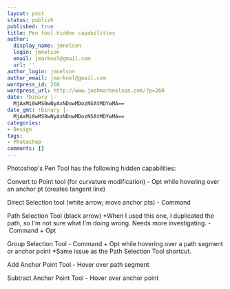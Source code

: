 ```yaml
---
layout: post
status: publish
published: true
title: Pen tool hidden capabilities
author:
  display_name: jmnelson
  login: jmnelson
  email: jmarknel@gmail.com
  url: ''
author_login: jmnelson
author_email: jmarknel@gmail.com
wordpress_id: 260
wordpress_url: http://www.joshmarknelson.com/?p=260
date: !binary |-
  MjAxMi0wMS0wNyAxNDowMDozNSAtMDYwMA==
date_gmt: !binary |-
  MjAxMi0wMS0wNyAxNDowMDozNSAtMDYwMA==
categories:
- Design
tags:
- Photoshop
comments: []
---
```

<p>Photoshop's Pen Tool has the following hidden capabilities:</p>
<p>Convert to Point tool (for curvature modification) - Opt while hovering over an anchor pt (creates tangent line)</p>
<p>Direct Selection tool (white arrow; move anchor pts) - Command</p>
<p>Path Selection Tool (black arrow) *When I used this one, I duplicated the path, so I'm not sure what I'm doing wrong. Needs more investigating. - Command + Opt</p>
<p>Group Selection Tool - Command + Opt while hovering over a path segment or anchor point *Same issue as the Path Selection Tool shortcut.</p>
<p>Add Anchor Point Tool - Hover over path segment</p>
<p>Subtract Anchor Point Tool - Hover over anchor point</p>
